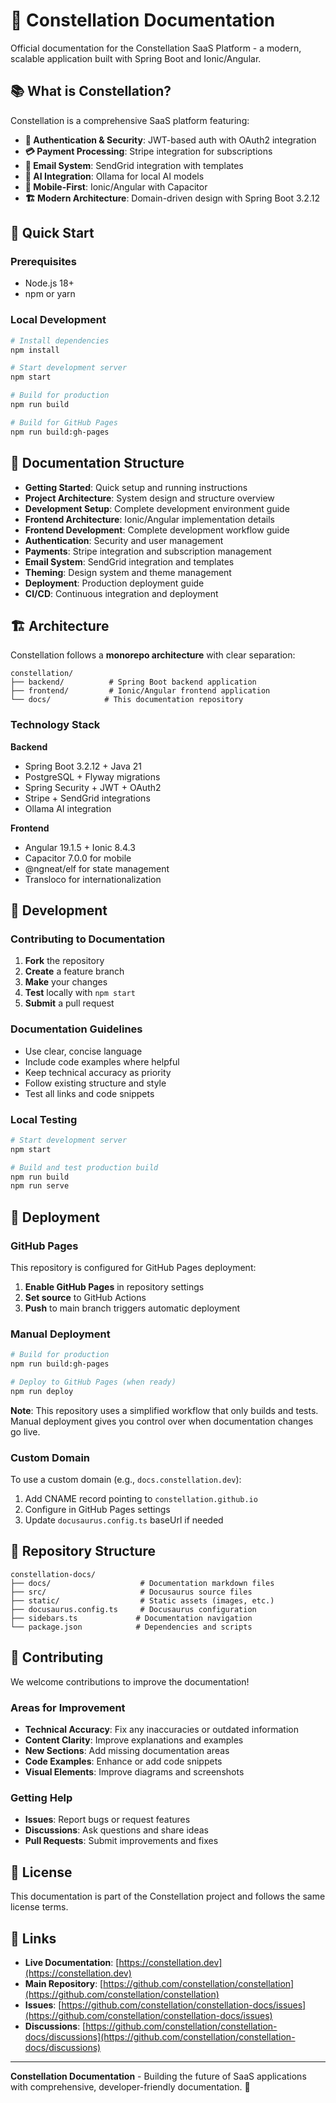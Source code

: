 # 🌟 Constellation Documentation

Official documentation for the Constellation SaaS Platform - a modern, scalable application built with Spring Boot and Ionic/Angular.

## 📚 What is Constellation?

Constellation is a comprehensive SaaS platform featuring:

- **🔐 Authentication & Security**: JWT-based auth with OAuth2 integration
- **💳 Payment Processing**: Stripe integration for subscriptions
- **📧 Email System**: SendGrid integration with templates
- **🤖 AI Integration**: Ollama for local AI models
- **📱 Mobile-First**: Ionic/Angular with Capacitor
- **🏗️ Modern Architecture**: Domain-driven design with Spring Boot 3.2.12

## 🚀 Quick Start

### Prerequisites
- Node.js 18+
- npm or yarn

### Local Development
```bash
# Install dependencies
npm install

# Start development server
npm start

# Build for production
npm run build

# Build for GitHub Pages
npm run build:gh-pages
```

## 📖 Documentation Structure

- **Getting Started**: Quick setup and running instructions
- **Project Architecture**: System design and structure overview
- **Development Setup**: Complete development environment guide
- **Frontend Architecture**: Ionic/Angular implementation details
- **Frontend Development**: Complete development workflow guide
- **Authentication**: Security and user management
- **Payments**: Stripe integration and subscription management
- **Email System**: SendGrid integration and templates
- **Theming**: Design system and theme management
- **Deployment**: Production deployment guide
- **CI/CD**: Continuous integration and deployment

## 🏗️ Architecture

Constellation follows a **monorepo architecture** with clear separation:

```
constellation/
├── backend/          # Spring Boot backend application
├── frontend/         # Ionic/Angular frontend application
└── docs/            # This documentation repository
```

### Technology Stack

**Backend**
- Spring Boot 3.2.12 + Java 21
- PostgreSQL + Flyway migrations
- Spring Security + JWT + OAuth2
- Stripe + SendGrid integrations
- Ollama AI integration

**Frontend**
- Angular 19.1.5 + Ionic 8.4.3
- Capacitor 7.0.0 for mobile
- @ngneat/elf for state management
- Transloco for internationalization

## 🔧 Development

### Contributing to Documentation

1. **Fork** the repository
2. **Create** a feature branch
3. **Make** your changes
4. **Test** locally with `npm start`
5. **Submit** a pull request

### Documentation Guidelines

- Use clear, concise language
- Include code examples where helpful
- Keep technical accuracy as priority
- Follow existing structure and style
- Test all links and code snippets

### Local Testing

```bash
# Start development server
npm start

# Build and test production build
npm run build
npm run serve
```

## 🚀 Deployment

### GitHub Pages

This repository is configured for GitHub Pages deployment:

1. **Enable GitHub Pages** in repository settings
2. **Set source** to GitHub Actions
3. **Push** to main branch triggers automatic deployment

### Manual Deployment

```bash
# Build for production
npm run build:gh-pages

# Deploy to GitHub Pages (when ready)
npm run deploy
```

**Note**: This repository uses a simplified workflow that only builds and tests. Manual deployment gives you control over when documentation changes go live.

### Custom Domain

To use a custom domain (e.g., `docs.constellation.dev`):

1. Add CNAME record pointing to `constellation.github.io`
2. Configure in GitHub Pages settings
3. Update `docusaurus.config.ts` baseUrl if needed

## 📁 Repository Structure

```
constellation-docs/
├── docs/                    # Documentation markdown files
├── src/                     # Docusaurus source files
├── static/                  # Static assets (images, etc.)
├── docusaurus.config.ts     # Docusaurus configuration
├── sidebars.ts             # Documentation navigation
└── package.json            # Dependencies and scripts
```

## 🤝 Contributing

We welcome contributions to improve the documentation!

### Areas for Improvement

- **Technical Accuracy**: Fix any inaccuracies or outdated information
- **Content Clarity**: Improve explanations and examples
- **New Sections**: Add missing documentation areas
- **Code Examples**: Enhance or add code snippets
- **Visual Elements**: Improve diagrams and screenshots

### Getting Help

- **Issues**: Report bugs or request features
- **Discussions**: Ask questions and share ideas
- **Pull Requests**: Submit improvements and fixes

## 📄 License

This documentation is part of the Constellation project and follows the same license terms.

## 🔗 Links

- **Live Documentation**: [https://constellation.dev](https://constellation.dev)
- **Main Repository**: [https://github.com/constellation/constellation](https://github.com/constellation/constellation)
- **Issues**: [https://github.com/constellation/constellation-docs/issues](https://github.com/constellation/constellation-docs/issues)
- **Discussions**: [https://github.com/constellation/constellation-docs/discussions](https://github.com/constellation/constellation-docs/discussions)

---

**Constellation Documentation** - Building the future of SaaS applications with comprehensive, developer-friendly documentation. 🚀
